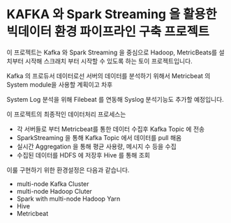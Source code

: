 # KAFKA 와 Spark Streaming 을 활용한 빅데이터 환경 파이프라인 구축 프로젝트

이 프로젝트는 Kafka 와 Spark Streaming 을 중심으로 Hadoop, MetricBeats를 설치부터 시작해 스크래치 부터 시작할 수 있도록 하는 토이 프로젝트입니다.

Kafka 의 프로듀서 데이터로선 서버의 데이터를 분석하기 위해서 Metricbeat 의 System module을 사용할 계획이고 차후

System Log 분석을 위해 Filebeat 를 연동해 Syslog 분석기능도 추가할 예정입니다.

이 프로젝트의 최종적인 데이터처리 프로세스는
- 각 서버들로 부터 Metricbeat를 통한 데이터 수집후 Kafka Topic 에 전송
- SparkStreaming 을 통해 Kafka Topic 에서 데이터를 pull 해옴
- 실시간 Aggregation 을 통해 평균 사용량, 메시지 수 등을 수집
- 수집된 데이터를 HDFS 에 저장후 Hive 를 통해 조회

이룰 구현하기 위한 환경설정은 다음과 같습니다.
- multi-node Kafka Cluster
- multi-node Hadoop Cluter
- Spark with multi-node Hadoop Yarn
- Hive
- Metricbeat



